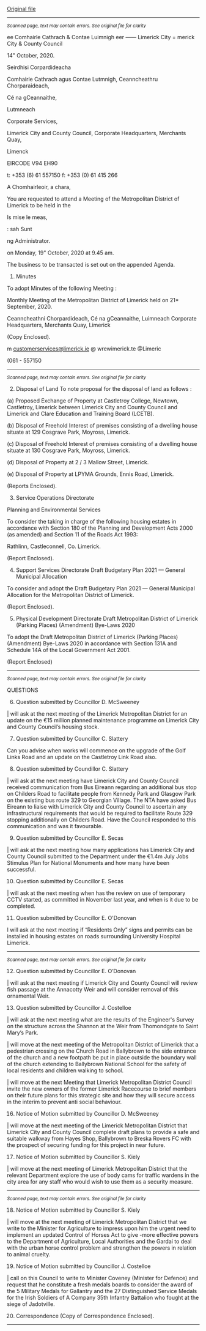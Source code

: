 [Original file](https://www.limerick.ie/sites/default/files/media/documents/2020-10/00-agenda-meeting-of-metropolitan-district-19th-october-2020.pdf)

---
*<small>Scanned page, text may contain errors. See original file for clarity</small>*  

ee Comhairle Cathrach
& Contae Luimnigh
eer —— Limerick City
= merick City
& County Council

14" October, 2020.

Seirdhisi Corpardideacha

Comhairle Cathrach agus Contae Lutmnigh,
Ceanncheathru Chorparaideach,

Cé na gCeannaithe,

Lutmneach

Corporate Services,

Limerick City and County Council,
Corporate Headquarters,
Merchants Quay,

Limenck

EIRCODE V94 EH90

t: +353 (6) 61 557150
f: +353 (0) 61 415 266

A Chomhairleoir, a chara,

You are requested to attend a Meeting of the Metropolitan District of Limerick to be held in the

Is mise le meas,

:
sah Sunt

ng Administrator.

on Monday, 19" October, 2020 at 9.45 am.

The business to be transacted is set out on the appended Agenda.

1. Minutes

To adopt Minutes of the following Meeting :

Monthly Meeting of the Metropolitan District of Limerick held on 21* September, 2020.

Ceanncheathni Chorpardideach, Cé na gCeannaithe, Luimneach
Corporate Headquarters, Merchants Quay, Limerick

(Copy Enclosed).

m customerservices@limerick.ie
@ wrewimerick.te
@Limeric

(061 - 557150


---
*<small>Scanned page, text may contain errors. See original file for clarity</small>*  

2. Disposal of Land
To note proposal for the disposal of land as follows :

(a) Proposed Exchange of Property at Castletroy College, Newtown, Castletroy, Limerick between
Limerick City and County Council and Limerick and Clare Education and Training Board (LCETB).

(b) Disposal of Freehold Interest of premises consisting of a dwelling house situate at 129 Cosgrave
Park, Moyross, Limerick.

(c) Disposal of Freehold Interest of premises consisting of a dwelling house situate at 130 Cosgrave
Park, Moyross, Limerick.

(d) Disposal of Property at 2 / 3 Mallow Street, Limerick.

(e) Disposal of Property at LPYMA Grounds, Ennis Road, Limerick.

(Reports Enclosed).

3. Service Operations Directorate

Planning and Environmental Services

To consider the taking in charge of the following housing estates in accordance with Section 180 of
the Planning and Development Acts 2000 (as amended) and Section 11 of the Roads Act 1993:

Rathlinn, Castleconnell, Co. Limerick.

(Report Enclosed).

4. Support Services Directorate
Draft Budgetary Plan 2021 — General Municipal Allocation

To consider and adopt the Draft Budgetary Plan 2021 — General Municipal Allocation for the
Metropolitan District of Limerick.

(Report Enclosed).

5. Physical Development Directorate
Draft Metropolitan District of Limerick (Parking Places) (Amendment) Bye-Laws 2020

To adopt the Draft Metropolitan District of Limerick (Parking Places)(Amendment) Bye-Laws 2020
in accordance with Section 131A and Schedule 14A of the Local Government Act 2001.

(Report Enclosed)


---
*<small>Scanned page, text may contain errors. See original file for clarity</small>*  

QUESTIONS

6. Question submitted by Councillor D. McSweeney

| will ask at the next meeting of the Limerick Metropolitan District for an update on the €15 million
planned maintenance programme on Limerick City and County Council’s housing stock.

7. Question submitted by Councillor C. Slattery

Can you advise when works will commence on the upgrade of the Golf Links Road and an update on
the Castletroy Link Road also.

8. Question submitted by Coundillor C. Slattery

| will ask at the next meeting have Limerick City and County Council received communication from
Bus Eireann regarding an additional bus stop on Childers Road to facilitate people from Kennedy
Park and Glasgow Park on the existing bus route 329 to Georgian Village. The NTA have asked Bus
Eireann to liaise with Limerick City and County Council to ascertain any infrastructural requirements
that would be required to facilitate Route 329 stopping additionally on Childers Road. Have the
Council responded to this communication and was it favourable.

9. Question submitted by Councillor E. Secas

| will ask at the next meeting how many applications has Limerick City and County Council submitted
to the Department under the €1.4m July Jobs Stimulus Plan for National Monuments and how many
have been successful.

10. Question submitted by Councillor E. Secas

| will ask at the next meeting when has the review on use of temporary CCTV started, as committed
in November last year, and when is it due to be completed.

11. Question submitted by Councillor E. O'Donovan

I will ask at the next meeting if “Residents Only” signs and permits can be installed in housing estates
on roads surrounding University Hospital Limerick.


---
*<small>Scanned page, text may contain errors. See original file for clarity</small>*  

12. Question submitted by Councillor E. O’Donovan

| will ask at the next meeting if Limerick City and County Council will review fish passage at the
Annacotty Weir and will consider removal of this ornamental Weir.

13. Question submitted by Councillor J. Costelloe

| will ask at the next meeting what are the results of the Engineer's Survey on the structure across
the Shannon at the Weir from Thomondgate to Saint Mary’s Park.

| will move at the next meeting of the Metropolitan District of Limerick that a pedestrian crossing
on the Church Road in Ballybrown to the side entrance of the church and a new footpath be put in
place outside the boundary wall of the church extending to Ballybrown National School for the
safety of local residents and children walking to school.

| will move at the next Meeting that Limerick Metropolitan District Council invite the new owners of
the former Limerick Racecourse to brief members on their future plans for this strategic site and
how they will secure access in the interim to prevent anti social behaviour.

16. Notice of Motion submitted by Councillor D. McSweeney

| will move at the next meeting of the Limerick Metropolitan District that Limerick City and County
Council complete draft plans to provide a safe and suitable walkway from Hayes Shop, Ballybrown
to Breska Rovers FC with the prospect of securing funding for this project in near future.

17. Notice of Motion submitted by Councillor S. Kiely

| will move at the next meeting of Limerick Metropolitan District that the relevant Department
explore the use of body cams for traffic wardens in the city area for any staff who would wish to use
them as a security measure.


---
*<small>Scanned page, text may contain errors. See original file for clarity</small>*  

18. Notice of Motion submitted by Councillor S. Kiely

| will move at the next meeting of Limerick Metropolitan District that we write to the Minister for
Agriculture to impress upon him the urgent need to implement an updated Control of Horses Act to
give -more effective powers to the Department of Agriculture, Local Authorities and the Gardai to
deal with the urban horse control problem and strengthen the powers in relation to animal cruelty.

19. Notice of Motion submitted by Councillor J. Costelloe

| call on this Council to write to Minister Coveney (Minister for Defence) and request that he
constitute a fresh medals boards to consider the award of the 5 Military Medals for Gallantry and
the 27 Distinguished Service Medals for the Irish Soldiers of A Company 35th Infantry Battalion who
fought at the siege of Jadotville.

20. Correspondence
(Copy of Correspondence Enclosed).


---
